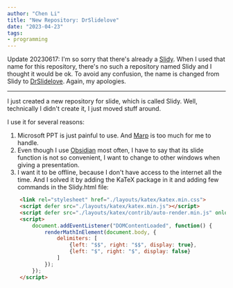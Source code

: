 ```yaml
---
author: "Chen Li"
title: "New Repository: DrSlidelove"
date: "2023-04-23"
tags: 
- programming
---
```


Update 20230617: I'm so sorry that there's already a [Slidy](https://www.w3.org/Talks/Tools/Slidy2/). When I used that name for this repository, there's no such a repository named Slidy and I thought it would be ok. To avoid any confusion, the name is changed from Slidy to [DrSlidelove](https://github.com/ChenLi2049/DrSlidelove). Again, my apologies.

---

I just created a new repository for slide, which is called Slidy. Well, technically I didn't create it, I just moved stuff around.

I use it for several reasons:

1. Microsoft PPT is just painful to use. And [Marp](https://marp.app/) is too much for me to handle.
2. Even though I use [Obsidian](https://obsidian.md/) most often, I have to say that its slide function is not so convenient, I want to change to other windows when giving a presentation.
3. I want it to be offline, because I don't have access to the internet all the time. And I solved it by adding the KaTeX package in it and adding few commands in the Slidy.html file:
```html
    <link rel="stylesheet" href="./layouts/katex/katex.min.css">
    <script defer src="./layouts/katex/katex.min.js"></script>
    <script defer src="./layouts/katex/contrib/auto-render.min.js" onload="renderMathInElement(document.body);"></script>
    <script>
        document.addEventListener("DOMContentLoaded", function() {
            renderMathInElement(document.body, {
                delimiters: [
                    {left: "$$", right: "$$", display: true},
                    {left: "$", right: "$", display: false}
                ]
            });
        });
    </script>
```
